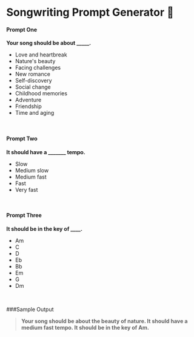 # Songwriting Prompt Generator 🎹

#### Prompt One
**Your song should be about _____.**
* Love and heartbreak
* Nature's beauty
* Facing challenges
* New romance
* Self-discovery
* Social change
* Childhood memories
* Adventure
* Friendship
* Time and aging

<br>


#### Prompt Two
**It should have a _______ tempo.** 
* Slow
* Medium slow 
* Medium fast
* Fast
* Very fast   

<br>

#### Prompt Three
**It should be in the key of ____.** 
* Am
* C
* D
* Eb
* Bb
* Em
* G
* Dm 

<br>

###Sample Output 
>**Your song should be about the beauty of nature.
>It should have a medium fast tempo.
>It should be in the key of Am.**